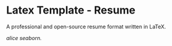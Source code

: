 # Latex Template - Resume

A professional and open-source resume format written in LaTeX.


*alice seaborn.*

